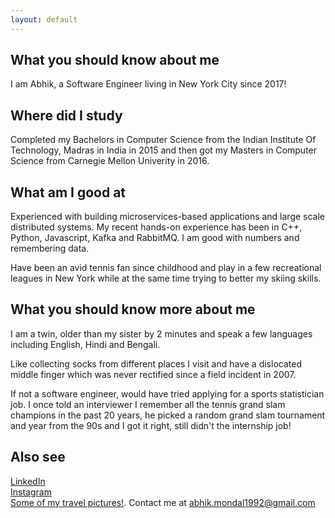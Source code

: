 ```yaml
---
layout: default
---
```


## What you should know about me

I am Abhik, a Software Engineer living in New York City since 2017! 

## Where did I study

Completed my Bachelors in Computer Science from the Indian Institute Of Technology, Madras in India in 2015 and then got my Masters in Computer Science from Carnegie Mellon Univerity in 2016.

## What am I good at

Experienced with building microservices-based applications and large scale distributed systems. My recent hands-on experience has been in C++, Python, Javascript, Kafka and RabbitMQ. I am good with numbers and remembering data.

Have been an avid tennis fan since childhood and play in a few recreational leagues in New York while at the same time trying to better my skiing skills.

## What you should know more about me
I am a twin, older than my sister by 2 minutes and speak a few languages including English, Hindi and Bengali.

Like collecting socks from different places I visit and have a dislocated middle finger which was never rectified since a field incident in 2007.

If not a software engineer, would have tried applying for a sports statistician job. I once told an interviewer I remember all the tennis grand slam champions in the past 20 years, he picked a random grand slam tournament and year from the 90s and I got it right, still didn't the internship job!

## Also see

[LinkedIn](http://www.linkedin.com/in/abhik-mondal)\
[Instagram](http://www.instagram.com/a6h1k92/)\
[Some of my travel pictures!](./another-page.html).
Contact me at abhik.mondal1992@gmail.com

<!---
Text can be **bold**, _italic_, or ~~strikethrough~~.
[Link to another page](./another-page.html).
There should be no whitespace between paragraphs.
There should be whitespace between paragraphs. We recommend including a README, or a file with information about your project.
# Header 1
This is a normal paragraph following a header. GitHub is a code hosting platform for version control and collaboration. It lets you and others work together on projects from anywhere.
## Header 2
> This is a blockquote following a header.
>
> When something is important enough, you do it even if the odds are not in your favor.
### Header 3
```js
// Javascript code with syntax highlighting.
var fun = function lang(l) {
  dateformat.i18n = require('./lang/' + l)
  return true;
}
```
```ruby
# Ruby code with syntax highlighting
GitHubPages::Dependencies.gems.each do |gem, version|
  s.add_dependency(gem, "= #{version}")
end
```
#### Header 4
*   This is an unordered list following a header.
*   This is an unordered list following a header.
*   This is an unordered list following a header.
##### Header 5
1.  This is an ordered list following a header.
2.  This is an ordered list following a header.
3.  This is an ordered list following a header.
###### Header 6
| head1        | head two          | three |
|:-------------|:------------------|:------|
| ok           | good swedish fish | nice  |
| out of stock | good and plenty   | nice  |
| ok           | good `oreos`      | hmm   |
| ok           | good `zoute` drop | yumm  |
### There's a horizontal rule below this.
* * *
### Here is an unordered list:
*   Item foo
*   Item bar
*   Item baz
*   Item zip
### And an ordered list:
1.  Item one
1.  Item two
1.  Item three
1.  Item four
### And a nested list:
- level 1 item
  - level 2 item
  - level 2 item
    - level 3 item
    - level 3 item
- level 1 item
  - level 2 item
  - level 2 item
  - level 2 item
- level 1 item
  - level 2 item
  - level 2 item
- level 1 item
### Small image
![Octocat](https://github.githubassets.com/images/icons/emoji/octocat.png)
### Large image
![Branching](https://guides.github.com/activities/hello-world/branching.png)
### Definition lists can be used with HTML syntax.
<dl>
<dt>Name</dt>
<dd>Godzilla</dd>
<dt>Born</dt>
<dd>1952</dd>
<dt>Birthplace</dt>
<dd>Japan</dd>
<dt>Color</dt>
<dd>Green</dd>
</dl>
```
Long, single-line code blocks should not wrap. They should horizontally scroll if they are too long. This line should be long enough to demonstrate this.
```
```
The final element.
```
-->
